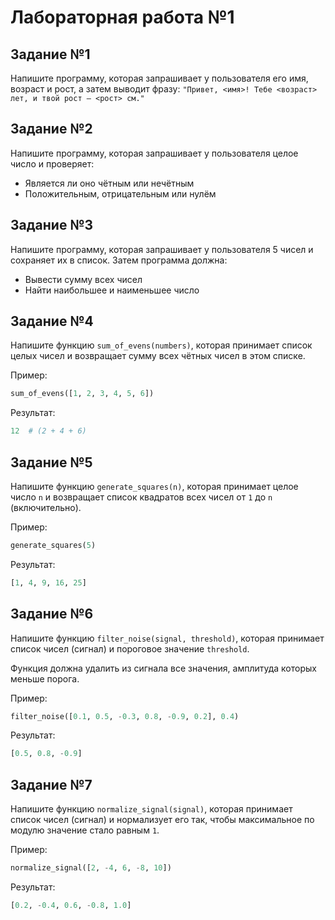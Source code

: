 # Лабораторная работа №1

## Задание №1

Напишите программу, которая запрашивает у пользователя его имя, возраст и рост, а затем выводит фразу: `"Привет, <имя>! Тебе <возраст> лет, и твой рост — <рост> см."`

## Задание №2

Напишите программу, которая запрашивает у пользователя целое число и проверяет:

- Является ли оно чётным или нечётным
- Положительным, отрицательным или нулём

## Задание №3

Напишите программу, которая запрашивает у пользователя 5 чисел и сохраняет их в список. Затем программа должна:

- Вывести сумму всех чисел
- Найти наибольшее и наименьшее число

## Задание №4

Напишите функцию `sum_of_evens(numbers)`, которая принимает список целых чисел и возвращает сумму всех чётных чисел в этом списке.

Пример:

```python
sum_of_evens([1, 2, 3, 4, 5, 6])
```

Результат:

```python
12  # (2 + 4 + 6)
```

## Задание №5

Напишите функцию `generate_squares(n)`, которая принимает целое число `n` и возвращает список квадратов всех чисел от `1` до `n` (включительно).

Пример:

```python
generate_squares(5)
```

Результат:

```python
[1, 4, 9, 16, 25]
```

## Задание №6

Напишите функцию `filter_noise(signal, threshold)`, которая принимает список чисел (сигнал) и пороговое значение `threshold`.

Функция должна удалить из сигнала все значения, амплитуда которых меньше порога.

Пример:

```python
filter_noise([0.1, 0.5, -0.3, 0.8, -0.9, 0.2], 0.4)
```

Результат:

```python
[0.5, 0.8, -0.9]
```

## Задание №7

Напишите функцию `normalize_signal(signal)`, которая принимает список чисел (сигнал) и нормализует его так, чтобы максимальное по модулю значение стало равным `1`.

Пример:

```python
normalize_signal([2, -4, 6, -8, 10])
```

Результат:

```python
[0.2, -0.4, 0.6, -0.8, 1.0]
```
